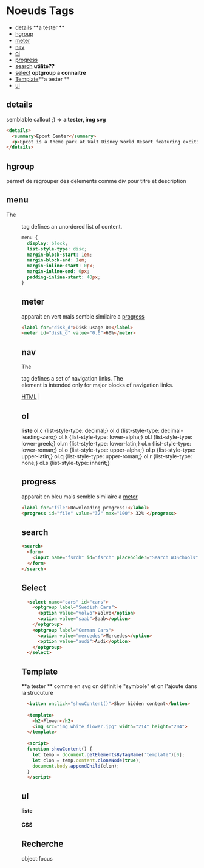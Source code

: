 
# Noeuds Tags

- [details](https://github.com/arbph-dev/Laravel-discovery/blob/main/methodes/docs/html/Notes.md#details) **a tester **
- [hgroup](https://github.com/arbph-dev/Laravel-discovery/blob/main/methodes/docs/html/Notes.md#hgroup)
- [meter](https://github.com/arbph-dev/Laravel-discovery/blob/main/methodes/docs/html/Notes.md#meter)
- [nav](https://github.com/arbph-dev/Laravel-discovery/blob/main/methodes/docs/html/Notes.md#nav)
- [ol](https://github.com/arbph-dev/Laravel-discovery/blob/main/methodes/docs/html/Notes.md#ol)
- [progress](https://github.com/arbph-dev/Laravel-discovery/blob/main/methodes/docs/html/Notes.md#progress)
- [search](https://github.com/arbph-dev/Laravel-discovery/blob/main/methodes/docs/html/Notes.md#search) **utilité??**
- [select](https://github.com/arbph-dev/Laravel-discovery/blob/main/methodes/docs/html/Notes.md#select) **optgroup a connaitre**
- [Template](https://github.com/arbph-dev/Laravel-discovery/blob/main/methodes/docs/html/Notes.md#Template)**a tester **
- [ul](https://github.com/arbph-dev/Laravel-discovery/blob/main/methodes/docs/html/Notes.md#ul)



[
](
https://github.com/arbph-dev/Laravel-discovery/blob/main/methodes/docs/html/Notes.md#
)




## details
semblable callout ;) => **a tester, img svg**
```html
<details>
  <summary>Epcot Center</summary>
  <p>Epcot is a theme park at Walt Disney World Resort featuring exciting attractions, international pavilions, award-winning fireworks and seasonal special events.</p>
</details>
```

## hgroup
permet de regrouper des delements comme div pour titre et description

## menu
The <menu> tag defines an unordered list of content.
```css
menu {
  display: block;
  list-style-type: disc;
  margin-block-start: 1em;
  margin-block-end: 1em;
  margin-inline-start: 0px;
  margin-inline-end: 0px;
  padding-inline-start: 40px;
}
```

## meter
apparait en vert mais semble similaire a [progress](https://github.com/arbph-dev/Laravel-discovery/blob/main/methodes/docs/html/Notes.md#progress)
```html
<label for="disk_d">Disk usage D:</label>
<meter id="disk_d" value="0.6">60%</meter>
```

## nav
The <nav> tag defines a set of navigation links.
The <nav> element is intended only for major blocks of navigation links.
<nav>
  <a href="/html/">HTML</a> |
  
## ol
**liste**
ol.c {list-style-type: decimal;}
ol.d {list-style-type: decimal-leading-zero;}
ol.k {list-style-type: lower-alpha;}
ol.l {list-style-type: lower-greek;}
ol.m {list-style-type: lower-latin;}
ol.n {list-style-type: lower-roman;}
ol.o {list-style-type: upper-alpha;}
ol.p {list-style-type: upper-latin;}
ol.q {list-style-type: upper-roman;}
ol.r {list-style-type: none;}
ol.s {list-style-type: inherit;}


## progress 
apparait en bleu mais semble similaire a [meter](https://github.com/arbph-dev/Laravel-discovery/blob/main/methodes/docs/html/Notes.md#meter)
```html
<label for="file">Downloading progress:</label>
<progress id="file" value="32" max="100"> 32% </progress>
```

## search
```html
<search>
  <form>
    <input name="fsrch" id="fsrch" placeholder="Search W3Schools">
  </form>
</search>
```
## Select
```html
  <select name="cars" id="cars">
    <optgroup label="Swedish Cars">
      <option value="volvo">Volvo</option>
      <option value="saab">Saab</option>
    </optgroup>
    <optgroup label="German Cars">
      <option value="mercedes">Mercedes</option>
      <option value="audi">Audi</option>
    </optgroup>
  </select>
```

## Template
**a tester **
comme en svg on définit le "symbole" et on l'ajoute dans la strucuture
```html
  <button onclick="showContent()">Show hidden content</button>
  
  <template>
    <h2>Flower</h2>
    <img src="img_white_flower.jpg" width="214" height="204">
  </template>
  
  <script>
  function showContent() {
    let temp = document.getElementsByTagName("template")[0];
    let clon = temp.content.cloneNode(true);
    document.body.appendChild(clon);
  }
  </script>
```



## ul
**liste**




# CSS
## Recherche 
object:focus

